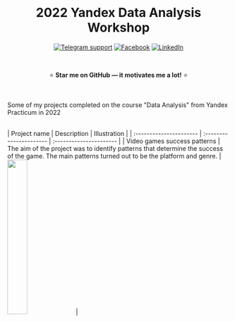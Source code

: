<div align="center">

<div>  
  &nbsp; 
</div>

# 2022 Yandex Data Analysis Workshop

[![Telegram support](https://img.shields.io/badge/Support-Telegram-blue)](https://t.me/anton_siluyanov)
[![Facebook](https://img.shields.io/badge/Facebook-1877F2?logo=facebook&logoColor=white)](https://www.facebook.com/AntonSiluDS/)
[![LinkedIn](https://img.shields.io/badge/LinkedIn-0077B5?logo=linkedin&logoColor=white)](https://www.linkedin.com/in/siluyanov/)

<div>  
  &nbsp; 
</div>
	
  :star: **Star me on GitHub — it motivates me a lot!** :star:
	
<div>  
  &nbsp; 
</div>
</div>

Some of my projects completed on the course "Data Analysis" from Yandex Practicum in 2022

<div>  
  &nbsp; 
</div>
| Project name | Description | Illustration | 
| :---------------------- | :---------------------- | :---------------------- |
| Video games success patterns | The aim of the project was to identify patterns that determine the success of the game. The main patterns turned out to be the platform and genre. | 
<a href="https://github.com/Anton-NS/2022_yandex_data_analysis_workshop/tree/main/sprint_05_game_ratings"><img src="https://github.com/Anton-NS/2022_yandex_data_analysis_workshop/tree/main/pics/s05_revenue_by_genre.png" width="30%"/></a> |
